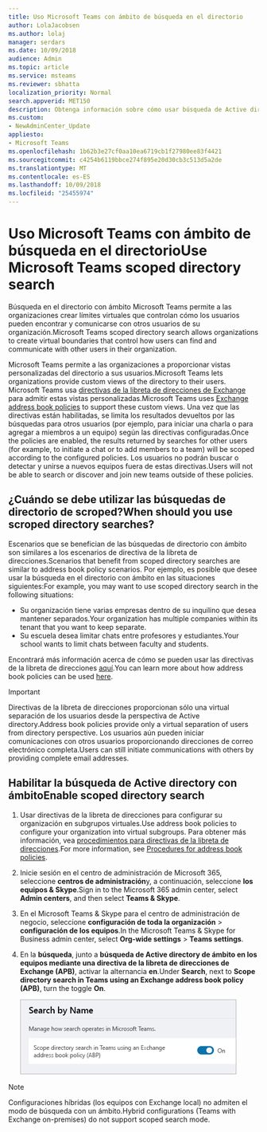 ```yaml
---
title: Uso Microsoft Teams con ámbito de búsqueda en el directorio
author: LolaJacobsen
ms.author: lolaj
manager: serdars
ms.date: 10/09/2018
audience: Admin
ms.topic: article
ms.service: msteams
ms.reviewer: sbhatta
localization_priority: Normal
search.appverid: MET150
description: Obtenga información sobre cómo usar búsqueda de Active directory con ámbito de Microsoft Teams para proporcionar vistas personalizadas del directorio.
ms.custom:
- NewAdminCenter_Update
appliesto:
- Microsoft Teams
ms.openlocfilehash: 1b62b3e27cf0aa10ea6719cb1f27980ee83f4421
ms.sourcegitcommit: c4254b6119bbce274f895e20d30cb3c513d5a2de
ms.translationtype: MT
ms.contentlocale: es-ES
ms.lasthandoff: 10/09/2018
ms.locfileid: "25455974"
---
```

# <a name="use-microsoft-teams-scoped-directory-search"></a><span data-ttu-id="c3a1d-103">Uso Microsoft Teams con ámbito de búsqueda en el directorio</span><span class="sxs-lookup"><span data-stu-id="c3a1d-103">Use Microsoft Teams scoped directory search</span></span>

<span data-ttu-id="c3a1d-104">Búsqueda en el directorio con ámbito Microsoft Teams permite a las organizaciones crear límites virtuales que controlan cómo los usuarios pueden encontrar y comunicarse con otros usuarios de su organización.</span><span class="sxs-lookup"><span data-stu-id="c3a1d-104">Microsoft Teams scoped directory search allows organizations to create virtual boundaries that control how users can find and communicate with other users in their organization.</span></span> 

<span data-ttu-id="c3a1d-105">Microsoft Teams permite a las organizaciones a proporcionar vistas personalizadas del directorio a sus usuarios.</span><span class="sxs-lookup"><span data-stu-id="c3a1d-105">Microsoft Teams lets organizations provide custom views of the directory to their users.</span></span> <span data-ttu-id="c3a1d-106">Microsoft Teams usa [directivas de la libreta de direcciones de Exchange](https://docs.microsoft.com/en-us/Exchange/email-addresses-and-address-books/address-book-policies/address-book-policies?view=exchserver-2019) para admitir estas vistas personalizadas.</span><span class="sxs-lookup"><span data-stu-id="c3a1d-106">Microsoft Teams uses [Exchange address book policies](https://docs.microsoft.com/en-us/Exchange/email-addresses-and-address-books/address-book-policies/address-book-policies?view=exchserver-2019) to support these custom views.</span></span> <span data-ttu-id="c3a1d-107">Una vez que las directivas están habilitadas, se limita los resultados devueltos por las búsquedas para otros usuarios (por ejemplo, para iniciar una charla o para agregar a miembros a un equipo) según las directivas configuradas.</span><span class="sxs-lookup"><span data-stu-id="c3a1d-107">Once the policies are enabled, the results returned by searches for other users (for example, to initiate a chat or to add members to a team) will be scoped according to the configured policies.</span></span> <span data-ttu-id="c3a1d-108">Los usuarios no podrán buscar o detectar y unirse a nuevos equipos fuera de estas directivas.</span><span class="sxs-lookup"><span data-stu-id="c3a1d-108">Users will not be able to search or discover and join new teams outside of these policies.</span></span> 

## <a name="when-should-you-use-scroped-directory-searches"></a><span data-ttu-id="c3a1d-109">¿Cuándo se debe utilizar las búsquedas de directorio de scroped?</span><span class="sxs-lookup"><span data-stu-id="c3a1d-109">When should you use scroped directory searches?</span></span>

<span data-ttu-id="c3a1d-110">Escenarios que se benefician de las búsquedas de directorio con ámbito son similares a los escenarios de directiva de la libreta de direcciones.</span><span class="sxs-lookup"><span data-stu-id="c3a1d-110">Scenarios that benefit from scoped directory searches are similar to address book policy scenarios.</span></span> <span data-ttu-id="c3a1d-111">Por ejemplo, es posible que desee usar la búsqueda en el directorio con ámbito en las situaciones siguientes:</span><span class="sxs-lookup"><span data-stu-id="c3a1d-111">For example, you may want to use scoped directory search in the following situations:</span></span>

- <span data-ttu-id="c3a1d-112">Su organización tiene varias empresas dentro de su inquilino que desea mantener separados.</span><span class="sxs-lookup"><span data-stu-id="c3a1d-112">Your organization has multiple companies within its tenant that you want to keep separate.</span></span> 
- <span data-ttu-id="c3a1d-113">Su escuela desea limitar chats entre profesores y estudiantes.</span><span class="sxs-lookup"><span data-stu-id="c3a1d-113">Your school wants to limit chats between faculty and students.</span></span> 
 
<span data-ttu-id="c3a1d-114">Encontrará más información acerca de cómo se pueden usar las directivas de la libreta de direcciones [aquí](https://docs.microsoft.com/en-us/Exchange/email-addresses-and-address-books/address-book-policies/abp-scenarios?view=exchserver-2019).</span><span class="sxs-lookup"><span data-stu-id="c3a1d-114">You can learn more about how address book policies can be used [here](https://docs.microsoft.com/en-us/Exchange/email-addresses-and-address-books/address-book-policies/abp-scenarios?view=exchserver-2019).</span></span>

> [!IMPORTANT]
> <span data-ttu-id="c3a1d-115">Directivas de la libreta de direcciones proporcionan sólo una virtual separación de los usuarios desde la perspectiva de Active directory.</span><span class="sxs-lookup"><span data-stu-id="c3a1d-115">Address book policies provide only a virtual separation of users from directory perspective.</span></span> <span data-ttu-id="c3a1d-116">Los usuarios aún pueden iniciar comunicaciones con otros usuarios proporcionando direcciones de correo electrónico completa.</span><span class="sxs-lookup"><span data-stu-id="c3a1d-116">Users can still initiate communications with others by providing complete email addresses.</span></span> 

## <a name="enable-scoped-directory-search"></a><span data-ttu-id="c3a1d-117">Habilitar la búsqueda de Active directory con ámbito</span><span class="sxs-lookup"><span data-stu-id="c3a1d-117">Enable scoped directory search</span></span>

1.  <span data-ttu-id="c3a1d-118">Usar directivas de la libreta de direcciones para configurar su organización en subgrupos virtuales.</span><span class="sxs-lookup"><span data-stu-id="c3a1d-118">Use address book policies to configure your organization into virtual subgroups.</span></span> <span data-ttu-id="c3a1d-119">Para obtener más información, vea [procedimientos para directivas de la libreta de direcciones](https://docs.microsoft.com/en-us/Exchange/email-addresses-and-address-books/address-book-policies/abp-procedures?view=exchserver-2019).</span><span class="sxs-lookup"><span data-stu-id="c3a1d-119">For more information, see [Procedures for address book policies](https://docs.microsoft.com/en-us/Exchange/email-addresses-and-address-books/address-book-policies/abp-procedures?view=exchserver-2019).</span></span>

2.  <span data-ttu-id="c3a1d-120">Inicie sesión en el centro de administración de Microsoft 365, seleccione **centros de administración**y, a continuación, seleccione **los equipos & Skype**.</span><span class="sxs-lookup"><span data-stu-id="c3a1d-120">Sign in to the Microsoft 365 admin center, select **Admin centers**, and then select **Teams & Skype**.</span></span>
 
3.  <span data-ttu-id="c3a1d-121">En el Microsoft Teams & Skype para el centro de administración de negocio, seleccione **configuración de toda la organización** > **configuración de los equipos**.</span><span class="sxs-lookup"><span data-stu-id="c3a1d-121">In the Microsoft Teams & Skype for Business admin center, select **Org-wide settings** > **Teams settings**.</span></span>

4.  <span data-ttu-id="c3a1d-122">En la **búsqueda**, junto a **búsqueda de Active directory de ámbito en los equipos mediante una directiva de la libreta de direcciones de Exchange (APB)**, activar la alternancia **en**.</span><span class="sxs-lookup"><span data-stu-id="c3a1d-122">Under **Search**, next to **Scope directory search in Teams using an Exchange address book policy (APB)**, turn the toggle **On**.</span></span> 

    ![Ámbito de búsqueda en el directorio en los equipos & Skype para el centro de administración de negocio](media/teams-scoped-directory-search-image1.png)

> [!NOTE]
> <span data-ttu-id="c3a1d-124">Configuraciones híbridas (los equipos con Exchange local) no admiten el modo de búsqueda con un ámbito.</span><span class="sxs-lookup"><span data-stu-id="c3a1d-124">Hybrid configurations (Teams with Exchange on-premises) do not support scoped search mode.</span></span> 

